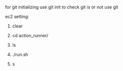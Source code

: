  for git initializing use git init
 to check git is or not use git



 ec2 setting:
1. clear
2. cd action_runner/
3. ls
4. ./run.sh

5. s